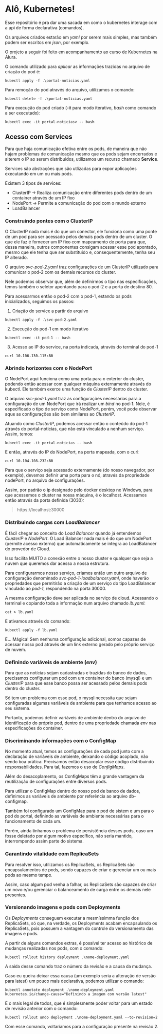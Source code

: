 # Alô, Kubernetes!

Esse repositório é pra dar uma sacada em como o kubernetes interage com a api de forma declarativa (comandos).

Os arquivos criados estarão em *yaml* por serem mais simples, mas também podem ser escritos em *json*, por exemplo.

O projeto a seguir foi feito em acompanhamento ao curso de Kubernetes na Alura.

O comando utilizado para *aplicar* as informações trazidas no arquivo de criação do pod é:

```
kubectl apply -f .\portal-noticias.yaml
``` 

Para remoção do pod através do arquivo, utilizamos o comando:

```
kubectl delete -f .\portal-noticias.yaml
```

Para execução do pod criado (-it para modo iterativo, *bash* como comando a ser executado):
```
kubectl exec -it portal-noticiasv -- bash
```

## Acesso com Services

Para que haja comunicação efetiva entre os pods, de maneira que não hajam problemas de comunicação mesmo que os pods sejam encerrados e alterem o IP ao serem distribuidos, utilizamos um recurso chamado **Service**.

Services são abstrações que são utlizadas para expor aplicações executando em um ou mais pods.

Existem 3 tipos de services:

- ClusterIP -> Realiza comunicação entre diferentes pods dentro de um container através de um IP fixo
- NodePort -> Permite a comunicação do pod com o mundo externo
- LoadBalancer

### Construindo pontes com o ClusterIP

O ClusterIP nada mais é do que um conector, ele funciona como uma ponte de um pod para ser acessado pelos demais pods dentro de um cluster. O que ele faz é fornecer um IP fixo com mapeamento de porta para que, dessa maneira, outros componentes consigam acessar esse pod apontado, mesmo que ele tenha que ser substituido e, consequentemente, tenha seu IP alterado.

O arquivo *svc-pod-2.yaml* traz configurações de um ClusterIP utilizado para comunicar o pod-2 com os demais recursos do cluster.

Nele podemos observar que, além de definirmos o tipo nas especificações, temos também o seletor apontando para o pod-2 e a porta de destino 80.

Para acessarmos então o pod-2 com o pod-1, estando os pods inicializados, seguimos os passos:

1. Criação do service a partir do arquivo

```
kubectl apply -f .\svc-pod-2.yaml 
```
2. Execução do pod-1 em modo iterativo

```
kubectl exec -it pod-1 -- bash
```
3. Acesso ao IP do service, na porta indicada, através do terminal do pod-1

```
curl 10.106.130.115:80
```

### Abrindo horizontes com o NodePort

O NodePort aqui funciona como uma porta para o exterior do cluster, podendo então acessar com qualquer máquina externamente através do kubectl. Ele também exerce uma função de *ClusterIP* dentro do cluster.

O arquivo *svc-pod-1.yaml* traz as configurações necessárias para a configuração de um NodePort que irá realizar um *bind* no pod-1. Nele, é especificado o tipo de serviço como NodePort, porém, você pode observar aque as configurações são bem similares ao *ClusterIP*.

Atuando como *ClusterIP*, podemos acessar então o conteúdo do pod-1 através do portal-noticias, que não está vinculado a nenhum serviço. Assim, temos:

```
kubectl exec -it portal-noticias -- bash
```
E então, através do IP do NodePort, na porta mapeada, com o curl:

```
curl 10.104.108.232:80
```
Para que o serviço seja acessado externamente (do nosso navegador, por exemplo), devemos definir uma porta para o nó, através da propriedade nodePort, no arquivo de configurações.

Assim, por padrão o ip designado pelo docker desktop no Windows, para que acessemos o cluster na nossa máquina, é o localhost. Acessamos então através da porta definida (3030):

> https://localhost:30000

### Distribuindo cargas com *LoadBalancer*

É fácil chegar ao conceito do *Load Balancer* quando já entendemos *ClusterIP* e *NodePort*. O Load Balancer nada mais é do que um NodePort (permite acesso externo) que automaticamente se integra ao LoadBalancer do provedor de Cloud.

Isso facilita MUITO a conexão entre o nosso cluster e qualquer que seja a nuvem que queremos dar acesso a nossa estrutura.

Para configurarmos nosso serviço, criamos então um outro arquivo de configuração denominado *svc-pod-1-loadbalancer.yaml*, onde haverão propriedades que permitirão a criação de um serviço do tipo LoadBalancer vinculado ao *pod-1*, respondendo na porta 30000.

A mesma configuração deve ser aplicada no serviço de cloud. Acessando o terminal e copiando toda a informação num arquivo chamado *lb.yaml*:

```
cat > lb.yaml
```

E ativamos através do comando:

```
kubectl apply -f lb.yaml 
```
E... Mágica! Sem nenhuma configuração adicional, somos capazes de acessar nosso pod através de um link externo gerado pelo próprio serviço de nuvem.

### Definindo variáveis de ambiente (*env*)

Para que as notícias sejam cadastradas e trazidas do banco de dados, precisamos configurar um pod com um container do banco (mysql) e um *ClusterIP* para que esse banco possa ser acessado pelos demais pods dentro do cluster.

Só tem um problema com esse pod, o mysql necessita que sejam configuradas algumas variáveis de ambiente para que tenhamos acesso ao seu sistema.

Portanto, podemos definir variáveis de ambiente dentro do arquivo de identificação do próprio pod, dentro de uma propriedade chamada *env* nas especificações do container.

### Discriminando informações com o ConfigMap

No momento atual, temos as configurações de cada pod junto com a declaração de variáveis de ambiente, deixando o código acoplado, não sendo boa prática. Precisamos então desacoplar esse código distribuindo responsabilidades. Para tal, fazemos o uso de *ConfigMaps*.

Além do desacoplamento, os ConfigMaps têm a grande vantagem da reutilização de configurações entre diversos pods.

Para utilizar o ConfigMap dentro do nosso pod de banco de dados, definimos as variáveis de ambiente por referência ao arquivo db-configmap.

Também foi configurado um ConfigMap para o pod de sistem e um para o pod do portal, definindo as variáveis de ambiente necessárias para o funcionamento de cada um.

Porém, ainda tinhamos o problema de persistência desses pods, caso um fosse deletado por algum motivo específico, não seria mantido, interrompendo assim parte do sistema.

### Garantindo vitalidade com ReplicaSets

Para resolver isso, utilizamos os ReplicaSets, os ReplicaSets são encapsulamentos de pods, sendo capazes de criar e gerenciar um ou mais pods ao mesmo tempo.

Assim, caso algum pod venha a falhar, os ReplicaSets são capazes de criar um novo e/ou gerenciar o balanceamento de carga entre os demais nele presentes.

### Versionando imagens e pods com Deployments

Os *Deployments* conseguem executar a mesmíssimma função dos ReplicaSets, só que, na verdade, os Deployments acabam encapsulando os ReplicaSets, pois possuem a vantagem do controle do versionamento das imagens e pods.

A partir de alguns comandos extras, é possível ter acesso ao histórico de mudanças realizadas nos pods, com o comando:

```
kubectl rollout history deployment .\nome-deployment.yaml
```

A saída desse comando traz o número da revisão e a causa da mudança.

Caso eu queira deixar essa causa (um exemplo seria a alteração de versão para latest) um pouco mais declarativa, podemos utilizar o comando:

```
kubectl annotate deployment .\nome-deployment.yaml kubernetes.io/change-cause="Definindo a imagem com versão latest"
```

E o mais legal de todos, que é simplesmente poder voltar para um estado de revisão anterior com o comando:

```
kubectl rollout undo deployment .\nome-deployment.yaml --to-revision=2
```

Com esse comando, voltaríamos para a configuração presente na revisão 2.
